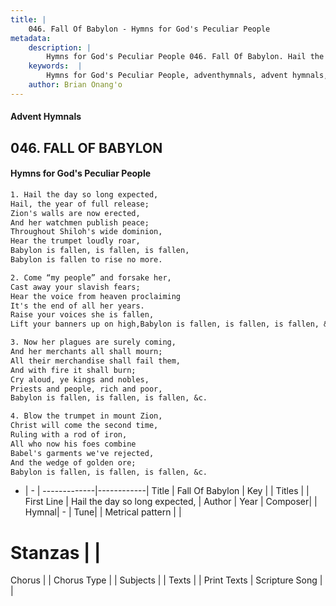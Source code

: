 ```yaml
---
title: |
    046. Fall Of Babylon - Hymns for God's Peculiar People
metadata:
    description: |
        Hymns for God's Peculiar People 046. Fall Of Babylon. Hail the day so long expected, Hail, the year of full release; Zion's walls are now erected, And her watchmen publish peace; Throughout Shiloh's wide dominion, Hear the trumpet loudly roar, Babylon is fallen, is fallen, is fallen, Babylon is fallen to rise no more.  
    keywords:  |
        Hymns for God's Peculiar People, adventhymnals, advent hymnals, Fall Of Babylon, Hail the day so long expected,. 
    author: Brian Onang'o
---
```

#### Advent Hymnals
## 046. FALL OF BABYLON
####  Hymns for God's Peculiar People
```txt
1. Hail the day so long expected,
Hail, the year of full release;
Zion's walls are now erected,
And her watchmen publish peace;
Throughout Shiloh's wide dominion,
Hear the trumpet loudly roar,
Babylon is fallen, is fallen, is fallen,
Babylon is fallen to rise no more.

2. Come “my people” and forsake her,
Cast away your slavish fears;
Hear the voice from heaven proclaiming
It's the end of all her years.
Raise your voices she is fallen,
Lift your banners up on high,Babylon is fallen, is fallen, is fallen, &c.

3. Now her plagues are surely coming,
And her merchants all shall mourn;
All their merchandise shall fail them,
And with fire it shall burn;
Cry aloud, ye kings and nobles,
Priests and people, rich and poor,
Babylon is fallen, is fallen, is fallen, &c.

4. Blow the trumpet in mount Zion,
Christ will come the second time,
Ruling with a rod of iron,
All who now his foes combine
Babel's garments we've rejected,
And the wedge of golden ore;
Babylon is fallen, is fallen, is fallen, &c.


```
- |   -  |
-------------|------------|
Title | Fall Of Babylon |
Key |  |
Titles |  |
First Line | Hail the day so long expected, |
Author | 
Year | 
Composer|  |
Hymnal|  - |
Tune|  |
Metrical pattern | |
# Stanzas |  |
Chorus |  |
Chorus Type |  |
Subjects |  |
Texts |  |
Print Texts | 
Scripture Song |  |
    
